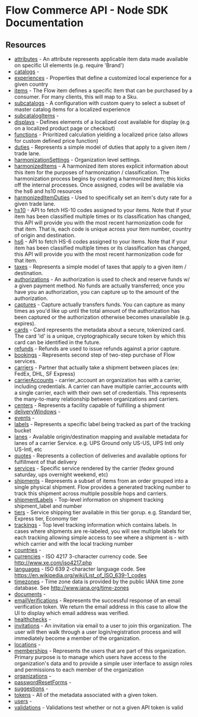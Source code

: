 # Flow Commerce API - Node SDK Documentation

## Resources

- [attributes](attributes.md) - An attribute represents applicable item data made available on specific UI elements (e.g. require &#x27;Brand&#x27;)
- [catalogs](catalogs.md) - 
- [experiences](experiences.md) - Properties that define a customized local experience for a given country
- [items](items.md) - The Flow item defines a specific item that can be purchased by a consumer. For many clients, this will map to a Sku.
- [subcatalogs](subcatalogs.md) - A configuration with custom query to select a subset of master catalog items for a localized experience
- [subcatalogItems](subcatalogItems.md) - 
- [displays](displays.md) - Defines elements of a localized cost available for display (e.g on a localized product page or checkout)
- [functions](functions.md) - Prioritized calculation yielding a localized price (also allows for custom defined price function)
- [duties](duties.md) - Represents a simple model of duties that apply to a given item / trade lane.
- [harmonizationSettings](harmonizationSettings.md) - Organization level settings.
- [harmonizedItems](harmonizedItems.md) - A harmonized item stores explicit information about this item for the purposes of harmonization / classification. The harmonization process begins by creating a harmonized item; this kicks off the internal processes. Once assigned, codes will be available via the hs6 and hs10 resources
- [harmonizedItemDuties](harmonizedItemDuties.md) - Used to specifically set an item&#x27;s duty rate for a given trade lane.
- [hs10](hs10.md) - API to fetch HS-10 codes assigned to your items. Note that if your item has been classified multiple times or its classification has changed, this API will provide you with the most recent harmonization code for that item. That is, each code is unique across your item number, country of origin and destination.
- [hs6](hs6.md) - API to fetch HS-6 codes assigned to your items. Note that if your item has been classified multiple times or its classification has changed, this API will provide you with the most recent harmonization code for that item.
- [taxes](taxes.md) - Represents a simple model of taxes that apply to a given item / destination.
- [authorizations](authorizations.md) - An authorization is used to check and reserve funds w/ a given payment method. No funds are actually transferred; once you have you an authorization, you can capture up to the amount of the authorization.
- [captures](captures.md) - Capture actually transfers funds. You can capture as many times as you&#x27;d like up until the total amount of the authorization has been captured or the authorization otherwise becomes unavailable (e.g. expires).
- [cards](cards.md) - Card represents the metadata about a secure, tokenized card. The card &#x27;id&#x27; is a unique, cryptographically secure token by which this card can be identified in the future.
- [refunds](refunds.md) - Refunds are used to issue refunds against a prior capture.
- [bookings](bookings.md) - Represents second step of two-step purchase of Flow services.
- [carriers](carriers.md) - Partner that actually take a shipment between places (ex: FedEx, DHL, SF Express)
- [carrierAccounts](carrierAccounts.md) - carrier_account an organization has with a carrier, including credentials. A carrier can have multiple carrier_accounts with a single carrier, each with their own set of credentials. This represents the many-to-many relationship between organizations and carriers.
- [centers](centers.md) - Represents a facility capable of fulfilling a shipment
- [deliveryWindows](deliveryWindows.md) - 
- [events](events.md) - 
- [labels](labels.md) - Represents a specific label being tracked as part of the tracking bucket
- [lanes](lanes.md) - Available origin/destination mapping and available metadata for lanes of a carrier Service. e.g. UPS Ground only US-US, UPS Intl only US-Intl, etc
- [quotes](quotes.md) - Represents a collection of deliveries and available options for fulfillment of that delivery
- [services](services.md) - Specific service rendered by the carrier (fedex ground saturday, ups overnight weekend, etc)
- [shipments](shipments.md) - Represents a subset of items from an order grouped into a single physical shipment. Flow provides a generated tracking number to track this shipment across multiple possible hops and carriers.
- [shipmentLabels](shipmentLabels.md) - Top-level information on shipment tracking shipment_label and number
- [tiers](tiers.md) - Service shipping tier available in this tier gorup. e.g. Standard tier, Express tier, Economy tier
- [trackings](trackings.md) - Top level tracking information which contains labels. In cases where shipments are re-labeled, you will see multiple labels for each tracking allowing simple access to see where a shipment is - with which carrier and with the local tracking number
- [countries](countries.md) - 
- [currencies](currencies.md) - ISO 4217 3-character currency code. See http://www.xe.com/iso4217.php
- [languages](languages.md) - ISO 639 2-character language code. See https://en.wikipedia.org/wiki/List_of_ISO_639-1_codes
- [timezones](timezones.md) - Time zone data is provided by the public IANA time zone database. See http://www.iana.org/time-zones
- [documents](documents.md) - 
- [emailVerifications](emailVerifications.md) - Represents the successful response of an email verification token. We return the email address in this case to allow the UI to display which email address was verified.
- [healthchecks](healthchecks.md) - 
- [invitations](invitations.md) - An invitation via email to a user to join this organization. The user will then walk through a user login/registration process and will immediately become a member of the organization.
- [locations](locations.md) - 
- [memberships](memberships.md) - Represents the users that are part of this organization. Primary purpose is to manage which users have access to the organization&#x27;s data and to provide a simple user interface to assign roles and permissions to each member of the organization
- [organizations](organizations.md) - 
- [passwordResetForms](passwordResetForms.md) - 
- [suggestions](suggestions.md) - 
- [tokens](tokens.md) - All of the metadata associated with a given token.
- [users](users.md) - 
- [validations](validations.md) - Validations test whether or not a given API token is valid
